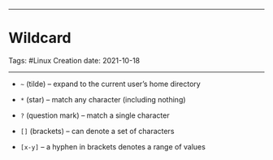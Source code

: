 -----------------------------------------------
# Wildcard
Tags:  #Linux
Creation date: 2021-10-18

-----------------------------------------------

- `~` (tilde) – expand to the current user’s home directory

- `*` (star) – match any character (including nothing)

-  `?` (question mark) – match a single character

-  `[]` (brackets) – can denote a set of characters

-  `[x-y]` – a hyphen in brackets denotes a range of values